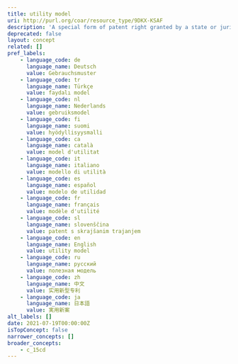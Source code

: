 ```yaml
---
title: utility model
uri: http://purl.org/coar/resource_type/9DKX-KSAF
description: 'A special form of patent right granted by a state or jurisdiction to an inventor or the inventor’s assignee for a fixed period of time. The terms and conditions for granting a utility model are slightly different from those for normal patents (including a shorter term of protection and less stringent patentability requirements). The term can also describe what are known in certain countries as “petty patents,” “short-term patents” or “innovation patents.” [Source: https://www.wipo.int/edocs/pubdocs/en/wipo_pub_943_2018.pdf]'
deprecated: false
layout: concept
related: []
pref_labels:
    - language_code: de
      language_name: Deutsch
      value: Gebrauchsmuster
    - language_code: tr
      language_name: Türkçe
      value: faydalı model
    - language_code: nl
      language_name: Nederlands
      value: gebruiksmodel
    - language_code: fi
      language_name: suomi
      value: hyödyllisyysmalli
    - language_code: ca
      language_name: català
      value: model d'utilitat
    - language_code: it
      language_name: italiano
      value: modello di utilità
    - language_code: es
      language_name: español
      value: modelo de utilidad
    - language_code: fr
      language_name: français
      value: modèle d'utilité
    - language_code: sl
      language_name: slovenščina
      value: patent s skrajšanim trajanjem
    - language_code: en
      language_name: English
      value: utility model
    - language_code: ru
      language_name: русский
      value: полезная модель
    - language_code: zh
      language_name: 中文
      value: 实用新型专利
    - language_code: ja
      language_name: 日本語
      value: 実用新案
alt_labels: []
date: 2021-07-19T00:00:00Z
isTopConcept: false
narrower_concepts: []
broader_concepts:
    - c_15cd
---
```


